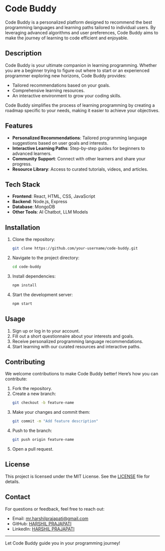 # Code Buddy

Code Buddy is a personalized platform designed to recommend the best programming languages and learning paths tailored to individual users. By leveraging advanced algorithms and user preferences, Code Buddy aims to make the journey of learning to code efficient and enjoyable.

## Description

Code Buddy is your ultimate companion in learning programming. Whether you are a beginner trying to figure out where to start or an experienced programmer exploring new horizons, Code Buddy provides:

- Tailored recommendations based on your goals.
- Comprehensive learning resources.
- An interactive environment to grow your coding skills.

Code Buddy simplifies the process of learning programming by creating a roadmap specific to your needs, making it easier to achieve your objectives.

## Features

- **Personalized Recommendations**: Tailored programming language suggestions based on user goals and interests.
- **Interactive Learning Paths**: Step-by-step guides for beginners to advanced learners.
- **Community Support**: Connect with other learners and share your progress.
- **Resource Library**: Access to curated tutorials, videos, and articles.

## Tech Stack

- **Frontend**: React, HTML, CSS, JavaScript
- **Backend**: Node.js, Express
- **Database**: MongoDB
- **Other Tools**: AI Chatbot, LLM Models

## Installation

1. Clone the repository:
   ```bash
   git clone https://github.com/your-username/code-buddy.git
   ```
2. Navigate to the project directory:
   ```bash
   cd code-buddy
   ```
3. Install dependencies:
   ```bash
   npm install
   ```
4. Start the development server:
   ```bash
   npm start
   ```

## Usage

1. Sign up or log in to your account.
2. Fill out a short questionnaire about your interests and goals.
3. Receive personalized programming language recommendations.
4. Start learning with our curated resources and interactive paths.

## Contributing

We welcome contributions to make Code Buddy better! Here’s how you can contribute:

1. Fork the repository.
2. Create a new branch:
   ```bash
   git checkout -b feature-name
   ```
3. Make your changes and commit them:
   ```bash
   git commit -m "Add feature description"
   ```
4. Push to the branch:
   ```bash
   git push origin feature-name
   ```
5. Open a pull request.

## License

This project is licensed under the MIT License. See the [LICENSE](LICENSE) file for details.

## Contact

For questions or feedback, feel free to reach out:

- Email: mr.harshilprajapati@gmail.com
- GitHub: [HARSHIL PRAJAPATI](https://github.com/harshil-prajapati)
- LinkedIn: [HARSHIL PRAJAPATI](https://linkedin.com/in/harshilprajapati)

---

Let Code Buddy guide you in your programming journey!

